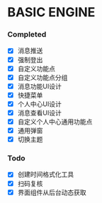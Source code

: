 # BASIC ENGINE

### Completed
-  [x] 消息推送
-  [x] 强制登出
-  [x] 自定义功能点
-  [x] 自定义功能点分组
-  [x] 消息功能UI设计
-  [x] 快捷菜单
-  [x] 个人中心UI设计
-  [x] 消息查看UI设计
-  [x] 自定义个人中心通用功能点
-  [x] 通用弹窗
-  [x] 切换主题

### Todo
-  [x] 创建时间格式化工具
-  [x] 扫码复核
-  [x] 界面组件从后台动态获取
